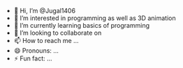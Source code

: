 - 👋 Hi, I’m @Jugal1406
- 👀 I’m interested in programming as well as 3D animation 
- 🌱 I’m currently learning basics of programming 
- 💞️ I’m looking to collaborate on 
- 📫 How to reach me ...
- 😄 Pronouns: ...
- ⚡ Fun fact: ...

<!---
Jugal1406/Jugal1406 is a ✨ special ✨ repository because its `README.md` (this file) appears on your GitHub profile.
You can click the Preview link to take a look at your changes.
--->
